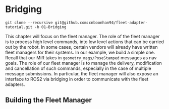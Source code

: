 # Bridging
`git clone --recursive git@github.com:cnboonhan94/fleet-adapter-tutorial.git -b 01-Bridging`

This chapter will focus on the fleet manager. The role of the fleet manager is to process high level commands, into low level actions that can be carried out by the robot. In some cases, certain vendors will already have written fleet managers for their systems. In our example, we build a simple one. Recall that our MiR takes in `geometry_msgs/PoseStamped` messages as nav goals. The role of our fleet manager is to manage the delivery, modification and cancellation of such commands, especially in the case of multiple message submissions. In particular, the fleet manager will also expose an interface to ROS2 via bridging in order to communicate with the fleet adapters.

## Building the Fleet Manager
<!-- 
This branch will focus on bridging from ROS1 to ROS2. This is necessary because RMF runs on ROS2. Thus the vendor navstack will need to expose certain topics to ROS2. We will use [ros1_bridge](https://github.com/ros2/ros1_bridge) for this purpose. 

`sudo apt install ros-dashing-ros1-bridge`

We also restructure the workspace in order to separate the ros1 and ros2 workspaces.

The important topics are identified as:
* `/move_base_simple/goal`: The high level systems in ROS2 will instruct the robot on target destinations by publishing `geometry/PoseStamped` messages on this topic.
* `/move_base_node/SBPLLatticePlanner/plan` : The lower level robot navstack in ROS1 will publish a `nav_msgs/Path` message which describes the path it will take. This information can be used by the high lvel systems for the RMF scheduler.

## Building the packages
`cd` into each of `ros1` and `ros2` and do a `colcon build`, sourcing the respective ROS environments.

## Testing the ROS Bridge
In the following, a ROS1 terminal is a terminal sourced with ROS1 and sourced with the corresponding `ros1` workspace in the tutorial, vice versa for ROS2.

* In one ROS1 terminal (1): `roslaunch mir_vendor_setup main.launch` to run the MiR simulation from master branch. **Remember** to start the physics in the simulation after everything is online.
* In a ROS1 & ROS2 terminal (2): `ros2 run ros1_bridge dynamic_bridge` to run the bridging node.
* From a ROS2 terminal (3), run the node that will listen for `/move_base_node/SBPLLatticePlanner/plan` messages over the bridge: `ros2 run fleet_ros2_bridge bridge_node`.
* From another ROS2 terminal (4), publish a nav goal as a ROS2 PoseStamped message:
```
ros2 topic pub /move_base_simple/goal geotry_msgs/PoseStamped '
{header: {stamp: {sec: 0, nanosec: 0}, frame_id: "map"}, 
pose: {position: {x: 17.0, y: 10.0, z: 0.0}, 
orientation: {w: 1.0}}}'
```

The gazebo simulation should receive the ROS2 nav goals as if it was published in ROS1. Additionally, we should see the ROS1 plan messages as if it was published in ROS2.
 -->
